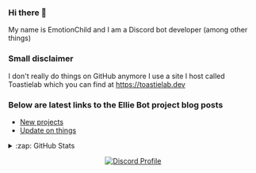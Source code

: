 ### Hi there 👋
My name is EmotionChild and I am a Discord bot developer (among other things)

### Small disclaimer
I don't really do things on GitHub anymore I use a site I host called Toastielab which you can find at https://toastielab.dev

### Below are latest links to the Ellie Bot project blog posts

<!-- BLOG-POST-LIST:START -->
- [New projects](https://blog.toastiet0ast.com/posts/new-projects/)
- [Update on things](https://blog.toastiet0ast.com/posts/update-on-things/)
<!-- BLOG-POST-LIST:END -->

<details>
  <summary>:zap: GitHub Stats</summary>

  <img align="left" alt="EmotionChild's GitHub Stats" src="https://github-readme-stats.vercel.app/api?username=EmotionChild&theme=github_dark&show_icons=true" />

  <img align="left" alt="EmotionChild's Most Used Languages" src="https://github-readme-stats.vercel.app/api/top-langs/?username=EmotionChild&layout=compact">

</details>

<p align="center">
  <a href="https://discord.com/users/234542843732033537">
    <img src="https://lanyard-profile-readme.vercel.app/api/234542843732033537?bg=0C0032" alt="Discord Profile"/>
  </a>
</p>
